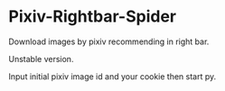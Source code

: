 # Pixiv-Rightbar-Spider
Download images by pixiv recommending in right bar.

Unstable version.

Input initial pixiv image id and your cookie then start py.